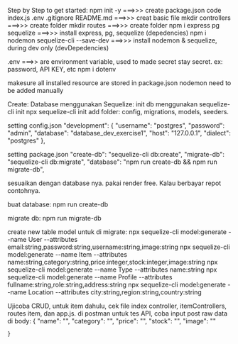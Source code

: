 Step by Step to get started:
    npm init -y ===>>> create package.json
    code index.js .env .gitignore README.md ===>>> creat basic file
    mkdir controllers ===>>> create folder
    mkdir routes  ===>>> create folder
    npm i express pg sequelize ===>>> install express, pg, sequelize (depedencies)
    npm i nodemon sequelize-cli --save-dev ===>>> install nodemon & sequelize, during dev only (devDepedencies)

.env ===>> are environment variable, used to made secret stay secret. ex: password, API KEY, etc
    npm i dotenv

makesure all installed resource are stored in package.json
    nodemon need to be added manually

Create: Database menggunakan Sequelize:
init db menggunakan sequelize-cli init
    npx sequelize-cli init
add folder: config, migrations, models, seeders.

setting config.json
    "development": {
    "username": "postgres",
    "password": "admin",
    "database": "database_dev_exercise1",
    "host": "127.0.0.1",
    "dialect": "postgres"
    },

setting package.json
    "create-db": "sequelize-cli db:create",
    "migrate-db": "sequelize-cli db:migrate",
    "database": "npm run create-db && npm run migrate-db",


sesuaikan dengan database nya. pakai render free. Kalau berbayar repot contohnya.

buat database:
    npm run create-db

migrate db:
    npm run migrate-db

create new table model untuk di migrate:
    npx sequelize-cli model:generate --name User --attributes email:string,password:string,username:string,image:string
    npx sequelize-cli model:generate --name Item --attributes name:string,category:string,price:integer,stock:integer,image:string
    npx sequelize-cli model:generate --name Type --attributes name:string
    npx sequelize-cli model:generate --name Profile --attributes fullname:string,role:string,address:string
    npx sequelize-cli model:generate --name Location --attributes city:string,region:string,country:string    

Ujicoba CRUD, untuk item dahulu, cek file index controller, itemControllers, routes item, dan app.js.
di postman untuk tes API, coba input post raw data di body:
    {
        "name": "",
        "category": "",
        "price": "",
        "stock": "",
        "image": ""

    }
